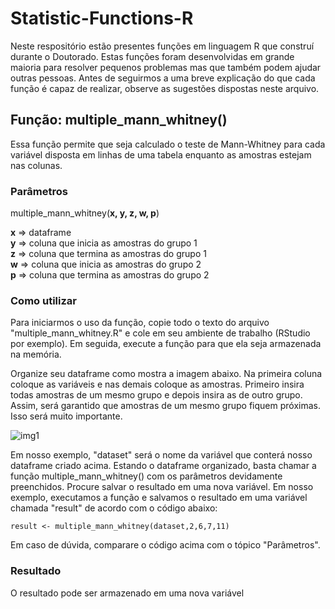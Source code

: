# Statistic-Functions-R

Neste respositório estão presentes funções em linguagem R que construí durante o Doutorado. Estas funções foram desenvolvidas em grande maioria para resolver pequenos problemas mas que também podem ajudar outras pessoas. Antes de seguirmos a uma breve explicação do que cada função é capaz de realizar, observe as sugestões dispostas neste arquivo.

## Função: multiple_mann_whitney()

Essa função permite que seja calculado o teste de Mann-Whitney para cada variável disposta em linhas de uma tabela enquanto as amostras estejam nas colunas. 

### Parâmetros

multiple_mann_whitney(**x, y, z, w, p**)  

**x** => dataframe  
**y** => coluna que inicia as amostras do grupo 1  
**z** => coluna que termina as amostras do grupo 1  
**w** => coluna que inicia as amostras do grupo 2  
**p** => coluna que termina as amostras do grupo 2  

### Como utilizar

Para iniciarmos o uso da função, copie todo o texto do arquivo "multiple_mann_whitney.R" e cole em seu ambiente de trabalho (RStudio por exemplo). Em seguida, execute a função para que ela seja armazenada na memória.

Organize seu dataframe como mostra a imagem abaixo. Na primeira coluna coloque as variáveis e nas demais coloque as amostras. Primeiro insira todas amostras de um mesmo grupo e depois insira as de outro grupo. Assim, será garantido que amostras de um mesmo grupo fiquem próximas. Isso será muito importante.

![img1](https://user-images.githubusercontent.com/32198100/97354724-9af5b900-1874-11eb-85aa-5e2b44c088b0.png)

Em nosso exemplo, "dataset" será o nome da variável que conterá nosso dataframe criado acima. Estando o dataframe organizado, basta chamar a função multiple_mann_whitney() com os parâmetros devidamente preenchidos. Procure salvar o resultado em uma nova variável. Em nosso exemplo, executamos a função e salvamos o resultado em uma variável chamada "result" de acordo com o código abaixo:

`result <- multiple_mann_whitney(dataset,2,6,7,11)`

Em caso de dúvida, comparare o código acima com o tópico "Parâmetros".

### Resultado

O resultado pode ser armazenado em uma nova variável
